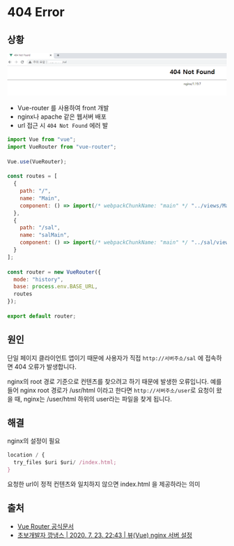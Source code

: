 # 404 Error

## 상황

![&#xC5D0;&#xB7EC;](../../.gitbook/assets/vueroutererror.png)

* Vue-router 를 사용하여 front 개발
* nginx나 apache 같은 웹서버 배포
* url 접근 시 `404 Not Found` 에러 발

```javascript
import Vue from "vue";
import VueRouter from "vue-router";

Vue.use(VueRouter);

const routes = [
  {
    path: "/",
    name: "Main",
    component: () => import(/* webpackChunkName: "main" */ "../views/Main.vue")
  },
  {
    path: "/sal",
    name: "salMain",
    component: () => import(/* webpackChunkName: "main" */ "../sal/views/Main.vue")
  }
];

const router = new VueRouter({
  mode: "history",
  base: process.env.BASE_URL,
  routes
});

export default router;

```

## 원인

단일 페이지 클라이언트 앱이기 때문에 사용자가 직접 `http://서버주소/sal` 에 접속하면 404 오류가 발생합니다. 

nginx의 root 경로 기준으로 컨텐츠를 찾으려고 하기 때문에 발생한 오류입니다. 예를 들어 nginx  root 경로가 /usr/html 이라고 한다면 `http://서버주소/user`로 요청이 왔을 때, nginx는 /user/html 하위의 user라는 파일을 찾게 됩니다.

## 해결

nginx의 설정이 필요

```javascript
location / {
  try_files $uri $uri/ /index.html;
}
```

 요청한 url이 정적 컨텐츠와 일치하지 않으면 index.html 을 제공하라는 의미

## 출처

* [Vue Router 공식문서](https://router.vuejs.org/kr/guide/essentials/history-mode.html#%E1%84%89%E1%85%A5%E1%84%87%E1%85%A5-%E1%84%89%E1%85%A5%E1%86%AF%E1%84%8C%E1%85%A5%E1%86%BC-%E1%84%8B%E1%85%A8%E1%84%8C%E1%85%A6)
* [초보개발자 깡냉스 \| 2020. 7. 23. 22:43 \| 뷰\(Vue\) nginx 서버 설정](https://cornswrold.tistory.com/439)


